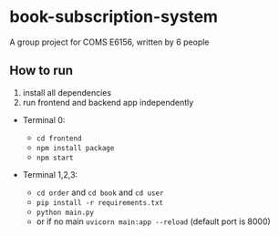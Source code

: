 # book-subscription-system
A group project for COMS E6156, written by 6 people

## How to run

1. install all dependencies
2. run frontend and backend app independently

- Terminal 0: 
  - `cd frontend`
  - `npm install package`
  - `npm start`

- Terminal 1,2,3: 
  - `cd order` and `cd book` and `cd user`
  - `pip install -r requirements.txt`
  - `python main.py`
  - or if no main `uvicorn main:app --reload` (default port is 8000)


